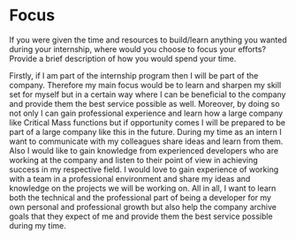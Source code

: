 # Focus

If you were given the time and resources to build/learn anything you wanted during your internship, where would you choose to focus your efforts? Provide a brief description of how you would spend your time.


Firstly, if I am part of the internship program then I will be part of the company. Therefore my main focus would be to learn and sharpen my skill set for myself but in a certain way where I can be beneficial to the company and provide them the best service possible as well. Moreover, by doing so not only I can gain professional experience and learn how a large company like Critical Mass functions but if opportunity comes I will be prepared to be part of a large company like this in the future. During my time as an intern I want to communicate with my colleagues share ideas and learn from them. Also I would like to gain knowledge from experienced developers who are working at the company and listen to their point of view in achieving success in my respective field. I would love to gain experience of working with a team in a professional environment and share my ideas and knowledge on the projects we will be working on. All in all, I want to learn both the technical and the professional part of being a developer for my own personal and professional growth but also help the company archive goals that they expect of me and provide them the best service possible during my time.
